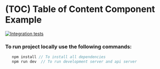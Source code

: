 # (TOC) Table of Content Component Example
[![Integration tests](https://github.com/gauzeee/toc-test-assignment/actions/workflows/playwright.yml/badge.svg?branch=master)](https://github.com/gauzeee/toc-test-assignment/actions/workflows/playwright.yml)

### To run project locally use the following commands:

```js
   npm install // To install all dependencies
   npm run dev  // To run development server and api server
```
